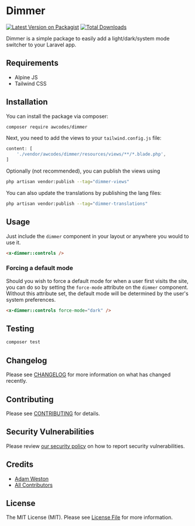 # Dimmer

[![Latest Version on Packagist](https://img.shields.io/packagist/v/awcodes/dimmer.svg?style=flat-square)](https://packagist.org/packages/awcodes/dimmer)
[![Total Downloads](https://img.shields.io/packagist/dt/awcodes/dimmer.svg?style=flat-square)](https://packagist.org/packages/awcodes/dimmer)

Dimmer is a simple package to easily add a light/dark/system mode switcher to your Laravel app.

## Requirements

- Alpine JS
- Tailwind CSS

## Installation

You can install the package via composer:

```bash
composer require awcodes/dimmer
```

Next, you need to add the views to your `tailwind.config.js` file:

```js
content: [
    './vendor/awcodes/dimmer/resources/views/**/*.blade.php',
]
```

Optionally (not recommended), you can publish the views using

```bash
php artisan vendor:publish --tag="dimmer-views"
```

You can also update the translations by publishing the lang files:

```bash
php artisan vendor:publish --tag="dimmer-translations"
```

## Usage

Just include the `dimmer` component in your layout or anywhere you would to use it.

```html
<x-dimmer::controls />
```

### Forcing a default mode

Should you wish to force a default mode for when a user first visits the site, you can do so by setting the `force-mode` attribute on the `dimmer` component. Without this attribute set, the default mode will be determined by the user's system preferences.

```html
<x-dimmer::controls force-mode="dark" />
```

## Testing

```bash
composer test
```

## Changelog

Please see [CHANGELOG](CHANGELOG.md) for more information on what has changed recently.

## Contributing

Please see [CONTRIBUTING](CONTRIBUTING.md) for details.

## Security Vulnerabilities

Please review [our security policy](../../security/policy) on how to report security vulnerabilities.

## Credits

- [Adam Weston](https://github.com/awcodes)
- [All Contributors](../../contributors)

## License

The MIT License (MIT). Please see [License File](LICENSE.md) for more information.
